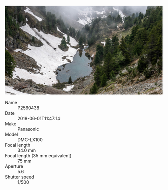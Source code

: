 [![P2560438](/photos/hd/P2560438.jpg)](/photos/full/P2560438.jpg?raw=true)

<dl>
  <dt>Name</dt>
  <dd>P2560438</dd>
  <dt>Date</dt>
  <dd>2018-06-01T11:47:14</dd>
  <dt>Make</dt>
  <dd>Panasonic</dd>
  <dt>Model</dt>
  <dd>DMC-LX100</dd>
  <dt>Focal length</dt>
  <dd>34.0 mm</dd>
  <dt>Focal length (35 mm equivalent)</dt>
  <dd>75 mm</dd>
  <dt>Aperture</dt>
  <dd>5.6</dd>
  <dt>Shutter speed</dt>
  <dd>1/500</dd>
</dl>
